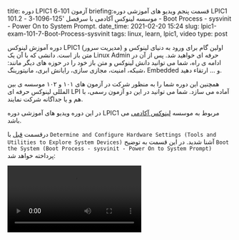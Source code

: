 title: دوره LPIC1 آزمون 101-6
briefing:قسمت پنجم ویدیو های آموزشی دوره LPIC1 موسسه لینوکس آکادمی با سرفصل '125-1096-3 - 101.2 - Boot Process - sysvinit - Power On to System Prompt.
date_time: 2021-02-20 15:24
slug: lpic1-exam-101-7-Boot-Process-sysvinit
tags: linux, learn, lpic1, video
type: post



دوره آموزش لینوکس LPIC1 (مدیریت سرور) اولین گام برای ورود به دنیای لینوکس و متن باز است. دانشی که با آن یک Linux Admin حرفه ای خواهید شد.
پس از آن در ادامه ی راه، شما می توانید دانش لینوکس و متن باز خود را در حوزه های دیگر مانند: شبکه، امنیت، مجازی سازی،  رایانش ابری، مانیتورینگ، Embedded و ... ارتقاء دهید.


همچنین این دوره شما را به منظور شرکت در آزمون های  ۱۰۱ و ۱۰۲ موسسه ی بین المللی لینوکس حرفه ای LPI آماده می سازد. شما می توانید در این دو آزمون رسمی، با هم و یا جداگانه شرکت نمایند.


در این دوره ویدیو های آموزشی دوره LPIC1 مربوط به موسسه [لینوکس آکادمی][acadmy] می باشد.

درقسمت [قبل][last] با `Determine and Configure Hardware Settings (Tools and Utilities to Explore System Devices)` آشنا شدید. در این قسمت به توضیح `Boot the System (Boot Process - sysvinit - Power On to System Prompt)` پرداخته خواهد شد:


<link href="https://unpkg.com/video.js/dist/video-js.css" rel="stylesheet">
  <script src="https://unpkg.com/video.js/dist/video.js"></script>
  <script src="https://unpkg.com/videojs-contrib-hls/dist/videojs-contrib-hls.js"></script>
<div >
<video id="my_video_1" class="video-js vjs-fluid vjs-default-skin" controls preload="auto" data-setup='{}'>
    <source src="https://shgn.ir/media/learn/videos/lpic1/LPIC-1-System-Administrator-Exam_101-7-Boot-Process-sysvinit/playlist.m3u8" type="application/x-mpegURL">
  </video>
</div>
<script>
var player = videojs('my_video_1');
player.play();
</script>


[acadmy]: https://linuxacademy.com/
[last]: https://shgn.ir/2020-10-06/lpic1-exam-101-6-Utilities-to-Explore-System-Devices.html